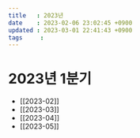 ```yaml
---
title   : 2023년
date    : 2023-02-06 23:02:45 +0900
updated : 2023-03-01 22:41:43 +0900
tags     : 
---
```

# 2023년 1분기
* [[2023-02]]
* [[2023-03]]
* [[2023-04]]
* [[2023-05]]
